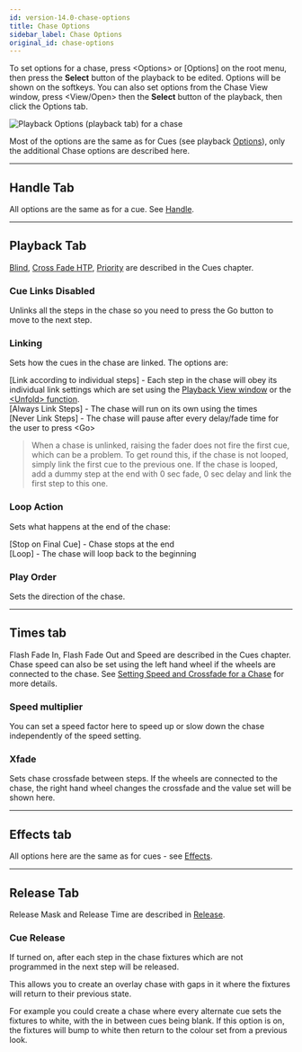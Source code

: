 ```yaml
---
id: version-14.0-chase-options
title: Chase Options
sidebar_label: Chase Options
original_id: chase-options
---
```


To set options for a chase, press \<Options\> or \[Options\] on the root menu,
then press the **Select** button of the playback to be edited. Options will
be shown on the softkeys. You can also set options from the Chase View window, press
\<View/Open\> then the **Select** button of the playback, then click the
Options tab.

![Playback Options (playback tab) for a chase](/docs/images/playback-options-chase-playback-tab.png)

Most of the options are the same as for Cues (see playback [Options](../cues/playback-options.md)), only the additional Chase options are described here.

---

## Handle Tab

All options are the same as for a cue.
See [Handle](../cues/playback-options.md#handle-tab).

--- 

## Playback Tab

[Blind](../cues/playback-options.md#blind), [Cross Fade HTP](../cues/playback-options.md#cross-fade-htp), [Priority](../cues/playback-options.md#priority) are described in the Cues chapter. 

### Cue Links Disabled
Unlinks all the steps in the chase so you need to press the Go button to move to the next step.

### Linking
Sets how the cues in the chase are linked. The options
are:

\[Link according to individual steps\] - Each step in the chase will obey its 
individual link settings which are set using the
[Playback View window](editing-a-chase.md#opening-a-chase-for-editing)
or the [\<Unfold\> function](editing-a-chase.md#editing-a-chase-using-unfold).\
\[Always Link Steps\] - The chase will run on its own using the times\
\[Never Link Steps\] - The chase will pause after every delay/fade time
for the user to press \<Go\>

> When a chase is unlinked, raising the fader does not fire the first cue, which can be a problem. To get round this, if the chase is not looped, simply link the first cue to the previous one. If the chase is looped, add a dummy step at the end with 0 sec fade, 0 sec delay and link the first step to this one.

### Loop Action
Sets what happens at the end of the chase:

\[Stop on Final Cue\] - Chase stops at the end\
\[Loop\] - The chase will loop back to the beginning

### Play Order
Sets the direction of the chase.

---

## Times tab

Flash Fade In, Flash Fade Out and Speed are described in the Cues chapter.
Chase speed can also be set using the left hand wheel if the wheels are connected to the chase.
See [Setting Speed and Crossfade for a Chase](chase-playback.md#setting-speed-and-crossfade-for-a-chase) for more details.


### Speed multiplier
You can set a speed factor here to speed up or slow down the chase independently of the speed setting.

### Xfade
Sets chase crossfade between steps. If the wheels are connected to the chase,
the right hand wheel changes the crossfade and the value set will be shown here.

---

## Effects tab

All options here are the same as for cues - see [Effects](../cues/playback-options.md#effects-tab).

--- 

## Release Tab

Release Mask and Release Time are described in 
[Release](../cues/playback-options.md#release-tab).

### Cue Release
If turned on, after each step in the chase fixtures which are
not programmed in the next step will be released. 

This allows you to create an overlay chase with gaps in it
where the fixtures will return to their previous state.

For example you could create a chase where every alternate cue sets the fixtures to
white, with the in between cues being blank. If this option is on, the
fixtures will bump to white then return to the colour set from a
previous look.

